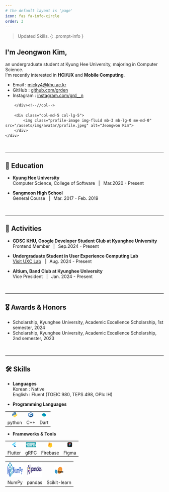 ```yaml
---
# the default layout is 'page'
icon: fas fa-info-circle
order: 3
---
```


> Updated Skills.
{: .prompt-info }

<div class="container">
	<div class="profile-teaser row">
		<div class="col">
			<h2 class="name mb-3">I'm <b>Jeongwon Kim</b>,</h2>
			<div class="bio mb-4">
				an undergraduate student at Kyung Hee University, majoring in Computer Science.<br>
                I'm recently interested in <b>HCI/UX</b> and <b>Mobile Computing</b>.<br>
			</div><!--//bio-->
			<div class="contact-list">
				<ul class="list-unstyled">
					<li class="mb-2"><i class="fas fa-envelope fa-fw me-2"></i>Email : <a href="mailto:micky4@khu.ac.kr">micky4@khu.ac.kr</a></li>
					<li class="mb-2"><i class="fab fa-github fa-fw me-2"></i>GitHub : <a href="https://github.com/grden">github.com/grden</a></li>
                    <li class="mb-2"><i class="fab fa-instagram fa-fw me-2"></i>Instagram : <a href="https://www.instagram.com/grd__n">instagram.com/grd__n</a></li>
				</ul>
			</div>

		</div><!--//col-->
					
		<div class="col-md-5 col-lg-5">
			<img class="profile-image img-fluid mb-3 mb-lg-0 me-md-0" src="/assets/img/avatar/profile.jpeg" alt="Jeongwon Kim">
		</div>
	</div>
</div>

<br>

---
## 🏫  Education
- **Kyung Hee University**<br>
Computer Science, College of Software &ensp;|&ensp; Mar.2020 - Present

- **Sangmoon High School**<br>
General Course &ensp;|&ensp; Mar. 2017 - Feb. 2019

<br>

---
## 🎱  Activities
- **GDSC KHU, Google Developer Student Club at Kyunghee University**<br>
Frontend Member &ensp;|&ensp; Sep.2024 - Present

- **Undergraduate Student in User Experience Computing Lab**<br>
[Visit UXC Lab](https://skpark-khu.github.io/) &ensp;|&ensp; Aug. 2024 - Present

- **Altium, Band Club at Kyunghee University**<br>
Vice President &ensp;|&ensp; Jan. 2024 - Present

<br>

---
## 🎖  Awards & Honors
- Scholarship, Kyunghee University, Academic Excellence Scholarship, 1st semester, 2024
- Scholarship, Kyunghee University, Academic Excellence Scholarship, 2nd semester, 2023

<br>

---
## 🛠️  Skills
- **Languages**<br>
Korean : Native<br>
English : Fluent (TOEIC 980, TEPS 498, OPIc IH)

- **Programming Languages**<br>
<table style="table-layout: fixed; width: 75%;">
        <tr>
            <td style="text-align: center"><img src="/assets/img/posts/about/python.png" alt="python" width="16rem" height="16rem"/></td>
            <td style="text-align: center"><img src="/assets/img/posts/about/c++.png" alt="c++" width="16rem" height="16rem"/></td>
            <td style="text-align: center"><img src="/assets/img/posts/about/dart.png" alt="dart" width="16rem" height="16rem"/></td>
        </tr>
        <tr>
            <td style="text-align: center">python</td>
            <td style="text-align: center">C++</td>
            <td style="text-align: center">Dart</td>
        </tr>
</table>

- **Frameworks & Tools**<br>
<table style="table-layout: fixed; width: 100%;">
        <tr>
            <td style="text-align: center"><img src="/assets/img/posts/about/flutter.png" alt="flutter" width="14rem" height="14rem"/></td>
            <td style="text-align: center"><img src="/assets/img/posts/about/grpc.png" alt="grpc" style="width: 2rem; height: 1rem;"/></td>
            <td style="text-align: center"><img src="/assets/img/posts/about/firebase.png" alt="firebase" width="18rem" height="18rem"/></td>
            <td style="text-align: center"><img src="/assets/img/posts/about/figma.png" alt="figma" width="18rem" height="18rem"/></td>
        </tr>
        <tr>
            <td style="text-align: center">Flutter</td>
            <td style="text-align: center">gRPC</td>
            <td style="text-align: center">Firebase</td>
            <td style="text-align: center">Figma</td>
        </tr> 
</table>
<table style="table-layout: fixed; width: 75%;">
        <tr>
            <td style="text-align: center"><img src="/assets/img/posts/about/numpy.png" alt="numpy" width="48rem" height="48rem"/></td>
            <td style="text-align: center"><img src="/assets/img/posts/about/pandas.png" alt="pandas" width="48rem" height="48rem"/></td>
            <td style="text-align: center"><img src="/assets/img/posts/about/scikitlearn.png" alt="scikit-learn" width="28rem" height="28rem"/></td>
        </tr>
        <tr>
            <td style="text-align: center">NumPy</td>
            <td style="text-align: center">pandas</td>
            <td style="text-align: center">Scikit-learn</td>
        </tr> 
</table>